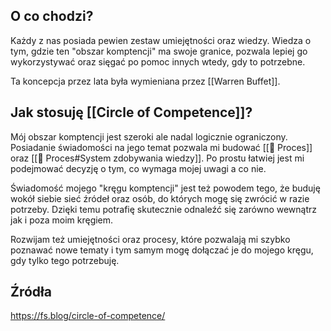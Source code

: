 ## O co chodzi?
Każdy z nas posiada pewien zestaw umiejętności oraz wiedzy. Wiedza o tym, gdzie ten "obszar komptencji" ma swoje granice, pozwala lepiej go wykorzystywać oraz sięgać po pomoc innych wtedy, gdy to potrzebne. 

Ta koncepcja przez lata była wymieniana przez [[Warren Buffet]].


## Jak stosuję [[Circle of Competence]]?
Mój obszar komptencji jest szeroki ale nadal logicznie ograniczony. Posiadanie świadomości na jego temat pozwala mi budować [[💫 Proces]] oraz [[💫 Proces#System zdobywania wiedzy]]. Po prostu łatwiej jest mi podejmować decyzję o tym, co wymaga mojej uwagi a co nie.

Świadomość mojego "kręgu komptencji" jest też powodem tego, że buduję wokół siebie sieć źródeł oraz osób, do których mogę się zwrócić w razie potrzeby. Dzięki temu potrafię skutecznie odnaleźć się zarówno wewnątrz jak i poza moim kręgiem.

Rozwijam też umiejętności oraz procesy, które pozwalają mi szybko poznawać nowe tematy i tym samym mogę dołączać je do mojego kręgu, gdy tylko tego potrzebuję. 

## Źródła
https://fs.blog/circle-of-competence/